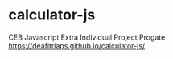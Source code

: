 # calculator-js
CEB Javascript Extra Individual Project
Progate
https://deafitriaps.github.io/calculator-js/
